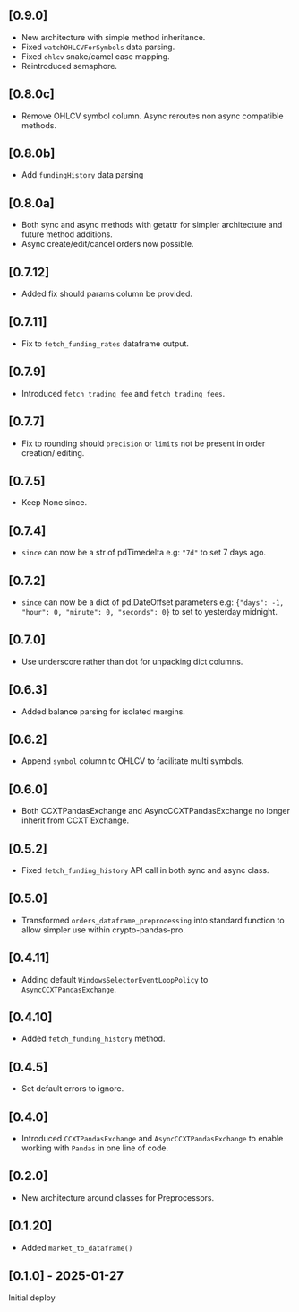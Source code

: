 ## [0.9.0]
* New architecture with simple method inheritance.
* Fixed `watchOHLCVForSymbols` data parsing.
* Fixed `ohlcv` snake/camel case mapping.
* Reintroduced semaphore.

## [0.8.0c]
* Remove OHLCV symbol column. Async reroutes non async compatible methods.

## [0.8.0b]
* Add `fundingHistory` data parsing

## [0.8.0a]
* Both sync and async methods with getattr for simpler architecture and future method additions.
* Async create/edit/cancel orders now possible.

## [0.7.12]
* Added fix should params column be provided.

## [0.7.11]
* Fix to `fetch_funding_rates` dataframe output.

## [0.7.9]
* Introduced `fetch_trading_fee` and `fetch_trading_fees`.

## [0.7.7]
* Fix to rounding should `precision` or `limits` not be present in order creation/ editing.

## [0.7.5]
* Keep None since.

## [0.7.4]
* `since` can now be a str of pdTimedelta
e.g: `"7d"` to set 7 days ago.

## [0.7.2]
* `since` can now be a dict of pd.DateOffset parameters
e.g: `{"days": -1, "hour": 0, "minute": 0, "seconds": 0}` to set  to yesterday midnight.

## [0.7.0]
* Use underscore rather than dot for unpacking dict columns.

## [0.6.3]
* Added balance parsing for isolated margins.

## [0.6.2]
* Append `symbol` column to OHLCV to facilitate multi symbols.

## [0.6.0]
* Both CCXTPandasExchange and AsyncCCXTPandasExchange no longer inherit from CCXT Exchange.

## [0.5.2]
* Fixed `fetch_funding_history` API call in both sync and async class.

## [0.5.0]
* Transformed `orders_dataframe_preprocessing` into standard function to allow simpler use within crypto-pandas-pro.

## [0.4.11]
* Adding default `WindowsSelectorEventLoopPolicy` to `AsyncCCXTPandasExchange`.

## [0.4.10]
* Added `fetch_funding_history` method.

## [0.4.5]
* Set default errors to ignore.

## [0.4.0]
* Introduced `CCXTPandasExchange` and `AsyncCCXTPandasExchange` to enable working with
`Pandas` in one line of code.

## [0.2.0]
* New architecture around classes for Preprocessors.

## [0.1.20]
* Added `market_to_dataframe()`

## [0.1.0] - 2025-01-27

Initial deploy